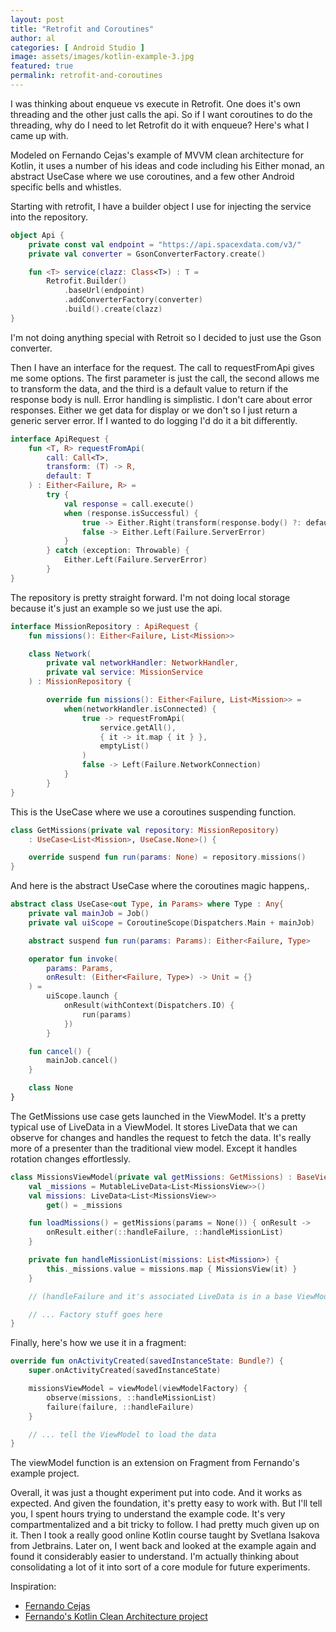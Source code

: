 ```yaml
---
layout: post
title: "Retrofit and Coroutines"
author: al
categories: [ Android Studio ]
image: assets/images/kotlin-example-3.jpg
featured: true
permalink: retrofit-and-coroutines
---
```

I was thinking about enqueue vs execute in Retrofit. One does it's own threading and the other just calls the api. So if I want coroutines to do the threading, why do I need to let Retrofit do it with enqueue? Here's what I came up with.

Modeled on Fernando Cejas's example of MVVM clean architecture for Kotlin, it uses a number of his ideas and code including his Either monad, an abstract UseCase where we use coroutines, and a few other Android specific bells and whistles.

Starting with retrofit, I have a builder object I use for injecting the service into the repository.

```Kotlin
object Api {
    private const val endpoint = "https://api.spacexdata.com/v3/"
    private val converter = GsonConverterFactory.create()

    fun <T> service(clazz: Class<T>) : T =
        Retrofit.Builder()
            .baseUrl(endpoint)
            .addConverterFactory(converter)
            .build().create(clazz)
}
```

I'm not doing anything special with Retroit so I decided to just use the Gson converter.

Then I have an interface for the request. The call to requestFromApi gives me some options. The first parameter is just the call, the second allows me to transform the data, and the third is a default value to return if the response body is null. Error handling is simplistic. I don't care about error responses. Either we get data for display or we don't so I just return a generic server error. If I wanted to do logging I'd do it a bit differently.

```Kotlin
interface ApiRequest {
    fun <T, R> requestFromApi(
        call: Call<T>,
        transform: (T) -> R,
        default: T
    ) : Either<Failure, R> =
        try {
            val response = call.execute()
            when (response.isSuccessful) {
                true -> Either.Right(transform(response.body() ?: default))
                false -> Either.Left(Failure.ServerError)
            }
        } catch (exception: Throwable) {
            Either.Left(Failure.ServerError)
        }
}
```

The repository is pretty straight forward. I'm not doing local storage because it's just an example so we just use the api.

```Kotlin
interface MissionRepository : ApiRequest {
    fun missions(): Either<Failure, List<Mission>>

    class Network(
        private val networkHandler: NetworkHandler,
        private val service: MissionService
    ) : MissionRepository {

        override fun missions(): Either<Failure, List<Mission>> =
            when(networkHandler.isConnected) {
                true -> requestFromApi(
                    service.getAll(),
                    { it -> it.map { it } },
                    emptyList()
                )
                false -> Left(Failure.NetworkConnection)
            }
        }
}
```

This is the UseCase where we use a coroutines suspending function.

```Kotlin
class GetMissions(private val repository: MissionRepository)
    : UseCase<List<Mission>, UseCase.None>() {

    override suspend fun run(params: None) = repository.missions()
}
```

And here is the abstract UseCase where the coroutines magic happens,.

```Kotlin
abstract class UseCase<out Type, in Params> where Type : Any{
    private val mainJob = Job()
    private val uiScope = CoroutineScope(Dispatchers.Main + mainJob)

    abstract suspend fun run(params: Params): Either<Failure, Type>

    operator fun invoke(
        params: Params,
        onResult: (Either<Failure, Type>) -> Unit = {}
    ) =
        uiScope.launch {
            onResult(withContext(Dispatchers.IO) {
                run(params)
            })
        }

    fun cancel() {
        mainJob.cancel()
    }

    class None
}
```

The GetMissions use case gets launched in the ViewModel. It's a pretty typical use of LiveData in a ViewModel. It stores LiveData that we can observe for changes and handles the request to fetch the data. It's really more of a presenter than the traditional view model. Except it handles rotation changes effortlessly.

```Kotlin
class MissionsViewModel(private val getMissions: GetMissions) : BaseViewModel() {
    val _missions = MutableLiveData<List<MissionsView>>()
    val missions: LiveData<List<MissionsView>>
        get() = _missions

    fun loadMissions() = getMissions(params = None()) { onResult ->
        onResult.either(::handleFailure, ::handleMissionList)
    }

    private fun handleMissionList(missions: List<Mission>) {
        this._missions.value = missions.map { MissionsView(it) }
    }

	// (handleFailure and it's associated LiveData is in a base ViewModel)

    // ... Factory stuff goes here
}
```

Finally, here's how we use it in a fragment:

```Kotlin
override fun onActivityCreated(savedInstanceState: Bundle?) {
	super.onActivityCreated(savedInstanceState)

	missionsViewModel = viewModel(viewModelFactory) {
        observe(missions, ::handleMissionList)
        failure(failure, ::handleFailure)
	}

	// ... tell the ViewModel to load the data
}
```

The viewModel function is an extension on Fragment from Fernando's example project.

Overall, it was just a thought experiment put into code. And it works as expected. And given the foundation, it's pretty easy to work with. But I'll tell you, I spent hours trying to understand the example code. It's very compartmentalized and a bit tricky to follow. I had pretty much given up on it. Then I took a really good online Kotlin course taught by Svetlana Isakova from Jetbrains. Later on, I went back and looked at the example again and found it considerably easier to understand. I'm actually thinking about consolidating a lot of it into sort of a core module for future experiments.

Inspiration:

* <a class="text-info" href="https://fernandocejas.com" target="_blank">Fernando Cejas</a>
* <a class="text-info" href="https://github.com/android10/Android-CleanArchitecture-Kotlin" target="_blank">Fernando's Kotlin Clean Architecture project</a>

